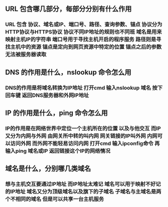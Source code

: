 ## URL 包含哪几部分，每部分分别有什么作用

### URL 包含 协议、域名或IP、端口号、路径、查询参数、锚点 协议分为HTTP协议与HTTPS协议 协议不同IP地址的规则也不同班 域名是用来映射主机IP的字符串 端口号用于寻找主机开启的程序服务 路径则是寻找主机中的资源 锚点是定向到网页资源中特定的位置 锚点之后的参数无法被服务器读取 

## DNS 的作用是什么，nslookup 命令怎么用

### DNS的作用是将域名转换为IP地址 打开cmd 输入nslookup 域名 按下回车键 返回DNS服务器和外网IP地址

## IP 的作用是什么，ping 命令怎么用

### IP的作用是在网络世界中定位一个主机所在的位置 以及与他交互 而IP又分为内网与外网 由网关所中转的叫内网 网关链接的IP叫外网 内网可以访问外网  而外网不能轻易访问内网 打开cmd 输入ipconfig命令  再输入ping 域名或IP 返回链接这个IP的网络情况

## 域名是什么，分别哪几类域名

### 想与主机交互要通过IP地址  而IP地址太难记 域名可以用于映射不好记的IP地址 域名又分为顶级域名以及旗下的子域名 子域名与主域名是两个不相同的域名 但是可以共享一台主机服务
